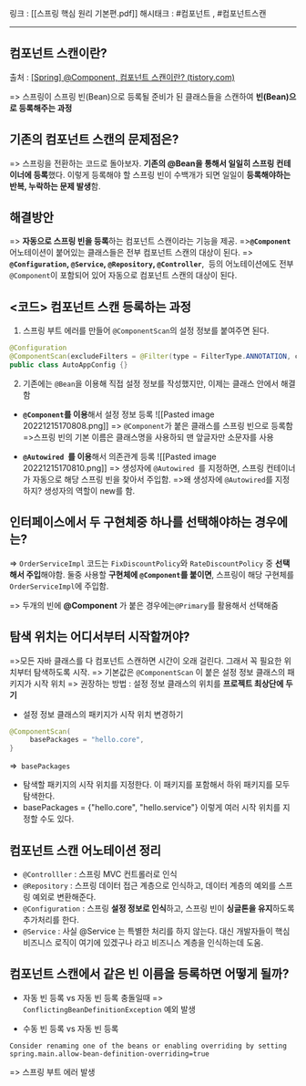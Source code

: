 링크 : [[스프링 핵심 원리  기본편.pdf]]
해시태크 : #컴포넌트 , #컴포넌트스캔 

----

## 컴포넌트 스캔이란?
출처 : [[Spring] @Component, 컴포넌트 스캔이란? (tistory.com)](https://code-lab1.tistory.com/170)

=> 스프링이 스프링 빈(Bean)으로 등록될 준비가 된 클래스들을 스캔하여 **빈(Bean)으로 등록해주는 과정**


## 기존의 컴포넌트 스캔의 문제점은?
=> 스프링을 전환하는 코드로 돌아보자. **기존의 @Bean을 통해서 일일히 스프링 컨테이너에 등록**했다. 이렇게 등록해야 할 스프링 빈이 수백개가 되면 일일이 **등록해야하는 반복, 누락하는 문제 발생**함.


## 해결방안
=> **자동으로 스프링 빈을 등록**하는 컴포넌트 스캔이라는 기능을 제공.
=>**`@Component`** 어노테이션이 붙어있는 클래스들은 전부 컴포넌트 스캔의 대상이 된다.
=> **`@Configuration`, `@Service`, `@Repository`, `@Controller`**,  등의 어노테이션에도 전부 `@Component`이 포함되어 있어 자동으로 컴포넌트 스캔의 대상이 된다.


## <코드> 컴포넌트 스캔 등록하는 과정
1) 스프링 부트 에러를 만들어 `@ComponentScan`의 설정 정보를 붙여주면 된다.
```java
@Configuration
@ComponentScan(excludeFilters = @Filter(type = FilterType.ANNOTATION, classes = Configuration.class))
public class AutoAppConfig {}
```

2) 기존에는 `@Bean`을 이용해 직접 설정 정보를 작성했지만, 이제는 클래스 안에서 해결함
- **`@Component`를 이용**해서 설정 정보 등록
![[Pasted image 20221215170808.png]]
=> `@Component`가 붙은 클래스를 스프링 빈으로 등록함
=>스프링 빈의 기본 이름은 클래스명을 사용하되 맨 앞글자만 소문자를 사용

-  **`@Autowired `를 이용**해서 의존관계 등록
![[Pasted image 20221215170810.png]]
=> 생성자에 `@Autowired `를 지정하면, 스프링 컨테이너가 자동으로 해당 스프링 빈을 찾아서 주입함. 
=>왜 생성자에 `@Autowired`를 지정하지? 생성자의 역할이 new를 함.


## 인터페이스에서 두 구현체중 하나를 선택해야하는 경우에는?
=> `OrderServiceImpl` 코드는 `FixDiscountPolicy`와 `RateDiscountPolicy` 중 **선택해서 주입**해야함. 둘중 사용할 **구현체에 `@Component`를 붙이면**, 스프링이 해당 구현체를 `OrderServiceImpl`에 주입함.

=> 두개의 빈에 **@Component** 가 붙은 경우에는`@Primary`를 활용해서 선택해줌


## 탐색 위치는 어디서부터 시작할꺼야?
=>모든 자바 클래스를 다 컴포넌트 스캔하면 시간이 오래 걸린다. 그래서 꼭 필요한 위치부터 탐색하도록 시작.
=> 기본값은 `@ComponentScan` 이 붙은 설정 정보 클래스의 패키지가 시작 위치
=> 권장하는 방법 :  설정 정보 클래스의 위치를 **프로젝트 최상단에 두기**

- 설정 정보 클래스의 패키지가 시작 위치 변경하기
```java
@ComponentScan(
	 basePackages = "hello.core",
}
```
=>` basePackages`  
- 탐색할 패키지의 시작 위치를 지정한다. 이 패키지를 포함해서 하위 패키지를 모두탐색한다.
- basePackages = {"hello.core", "hello.service"} 이렇게 여러 시작 위치를 지정할 수도 있다.


## 컴포넌트 스캔 어노테이션 정리
- `@Controlller` : 스프링 MVC 컨트롤러로 인식
- `@Repository` : 스프링 데이터 접근 계층으로 인식하고, 데이터 계층의 예외를 스프링 예외로 변환해준다.
- `@Configuration` :  스프링 **설정 정보로 인식**하고, 스프링 빈이 **싱글톤을 유지**하도록 추가처리를 한다.
- `@Service` : 사실 @Service 는 특별한 처리를 하지 않는다. 대신 개발자들이 핵심 비즈니스 로직이 여기에 있겠구나 라고 비즈니스 계층을 인식하는데 도움.


## 컴포넌트 스캔에서 같은 빈 이름을 등록하면 어떻게 될까?
- 자동 빈 등록 vs 자동 빈 등록 충돌일때
=> `ConflictingBeanDefinitionException` 예외 발생

- 수동 빈 등록 vs 자동 빈 등록
```
Consider renaming one of the beans or enabling overriding by setting 
spring.main.allow-bean-definition-overriding=true
```
=> 스프링 부트 에러 발생